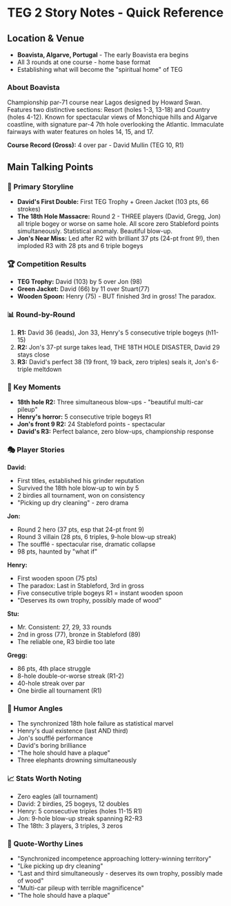 # TEG 2 Story Notes - Quick Reference

## Location & Venue
- **Boavista, Algarve, Portugal** - The early Boavista era begins
- All 3 rounds at one course - home base format
- Establishing what will become the "spiritual home" of TEG

### About Boavista
Championship par-71 course near Lagos designed by Howard Swan. Features two distinctive sections: Resort (holes 1-3, 13-18) and Country (holes 4-12). Known for spectacular views of Monchique hills and Algarve coastline, with signature par-4 7th hole overlooking the Atlantic. Immaculate fairways with water features on holes 14, 15, and 17.

**Course Record (Gross):** 4 over par - David Mullin (TEG 10, R1)

## Main Talking Points

### 🎯 Primary Storyline
- **David's First Double:** First TEG Trophy + Green Jacket (103 pts, 66 strokes)
- **The 18th Hole Massacre:** Round 2 - THREE players (David, Gregg, Jon) all triple bogey or worse on same hole. All score zero Stableford points simultaneously. Statistical anomaly. Beautiful blow-up.
- **Jon's Near Miss:** Led after R2 with brilliant 37 pts (24-pt front 9!), then imploded R3 with 28 pts and 6 triple bogeys

### 🏆 Competition Results
- **TEG Trophy:** David (103) by 5 over Jon (98)
- **Green Jacket:** David (66) by 11 over Stuart(77)
- **Wooden Spoon:** Henry (75) - BUT finished 3rd in gross! The paradox.

### 📊 Round-by-Round
1. **R1:** David 36 (leads), Jon 33, Henry's 5 consecutive triple bogeys (h11-15)
2. **R2:** Jon's 37-pt surge takes lead, THE 18TH HOLE DISASTER, David 29 stays close
3. **R3:** David's perfect 38 (19 front, 19 back, zero triples) seals it, Jon's 6-triple meltdown

### 💎 Key Moments
- **18th hole R2:** Three simultaneous blow-ups - "beautiful multi-car pileup"
- **Henry's horror:** 5 consecutive triple bogeys R1
- **Jon's front 9 R2:** 24 Stableford points - spectacular
- **David's R3:** Perfect balance, zero blow-ups, championship response

### 🎭 Player Stories

**David:**
- First titles, established his grinder reputation
- Survived the 18th hole blow-up to win by 5
- 2 birdies all tournament, won on consistency
- "Picking up dry cleaning" - zero drama

**Jon:**
- Round 2 hero (37 pts, esp that 24-pt front 9)
- Round 3 villain (28 pts, 6 triples, 9-hole blow-up streak)
- The soufflé - spectacular rise, dramatic collapse
- 98 pts, haunted by "what if"

**Henry:**
- First wooden spoon (75 pts)
- The paradox: Last in Stableford, 3rd in gross
- Five consecutive triple bogeys R1 = instant wooden spoon
- "Deserves its own trophy, possibly made of wood"

**Stu:**
- Mr. Consistent: 27, 29, 33 rounds
- 2nd in gross (77), bronze in Stableford (89)
- The reliable one, R3 birdie too late

**Gregg:**
- 86 pts, 4th place struggle
- 8-hole double-or-worse streak (R1-2)
- 40-hole streak over par
- One birdie all tournament (R1)

### 🎪 Humor Angles
- The synchronized 18th hole failure as statistical marvel
- Henry's dual existence (last AND third)
- Jon's soufflé performance
- David's boring brilliance
- "The hole should have a plaque"
- Three elephants drowning simultaneously

### 📈 Stats Worth Noting
- Zero eagles (all tournament)
- David: 2 birdies, 25 bogeys, 12 doubles
- Henry: 5 consecutive triples (holes 11-15 R1)
- Jon: 9-hole blow-up streak spanning R2-R3
- The 18th: 3 players, 3 triples, 3 zeros

### 🔑 Quote-Worthy Lines
- "Synchronized incompetence approaching lottery-winning territory"
- "Like picking up dry cleaning"
- "Last and third simultaneously - deserves its own trophy, possibly made of wood"
- "Multi-car pileup with terrible magnificence"
- "The hole should have a plaque"
